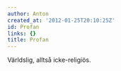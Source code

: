```yaml
---
author: Anton
created_at: '2012-01-25T20:10:25Z'
id: Profan
links: {}
title: Profan
---
```


Världslig, alltså icke-religiös.
